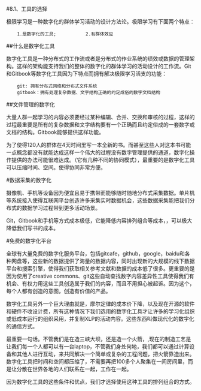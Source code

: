 #8.1、工具的选择

极限学习是一种数字化的群体学习活动的设计方法论。极限学习有下面两个特点：

        1.是数字化的工具;           2.有群体效应

##什么是数字化工具

数字化工具是一种分布式的工作流或者是分布式的作业系统的绩效或数据的管理架构。这样的架构能支持我们的整体的数字化的群体学习的活动设计的工作流。Git和Gitbook等数字化工具因为下特点而拥有解决极限学习活支的功能：

        git: 拥有分布式网络和分布式文件系统
        gitbook：拥有处理复杂数据、文字结构正确的约定成俗的数字文档结构

##文件管理的数字化

大量人群一起学习的内容必须要经过某种编辑、合并、交换和审核的过程，这样的过程最重要是所有的复杂数据和文字结构要有一个正确而且约定俗成的一套数字或文档的结构。Gitbook能够提供这样功能。

为了使得120人的群体在4天时间里写一本全新的书。而甚至这些人对这本书可能一点概念都没有就能达成这样一个伟大的过程没有数字管理提供的通道，数字化操作提供的办法可能很难达成。（它有几种不同的协同模式），最重要的是数字化工具可以压缩时间、空间。使得协同非常方便。

#数据采集的数字化

摄像机、手机等设备因为便宜且易于携带而能够随时随地分布式采集数据。单片机等系统接入使得互联网平台创造许多采集实时数据机会，这些数据采集能把我们分布式的数据学习过程带到更多活动场景。

Git，Gitbook和手机等方式成本极低，它能降低内容排列组合等成本，，可以极大降低我们写书的成本。

#免费的数字化平台

全球有大量免费的数字化服务平台，包括gitcafe，github，google，baidu和各种网盘等，这些新的数据提供了海量的数据内容，同时出现新的大规模的线下数据平台和搜索引擎，使得我们获取相关参考文献和数据的成本低了很多。更重要的是因为使用了creative commons、git这些自动查找数字内容差异性工具使得我们有机会、有权力用这些工具创造属于我们的内容，而且不用担心被起诉。因为这个，每个人都有创造的意图，创造有价值的产品。

数字化工具另外一个巨大理由就是，摩尔定律的成本价下降，以及现在开源的软件和硬件不收设计费，所有这种情况下我们选用的数字化工具才让许多的学习化组织或低成本运行的组织采用，并复制XLP的活动内容。这些东西叫做现代化的数字化的通信方式。

最重要一句话。不管我们是在造三峡大坝，还是造一个火箭，,现在的制造工艺是让我们每一个人都可以有一台laptop，不管我们身处何地，我们都可以通过计算设备和其他人进行互动，来共同解决一个简单或复杂的工程问题，把火箭靠造出来。数字化工具把时间和空间都压缩了，不需要再把100多个人聚集在一间房间里，而是让分散在世界各地的人们联系在一起，工作在一起。

因为数字化工具的这些条件和优点，我们才选择使用这种工具的排列组合的方式。


